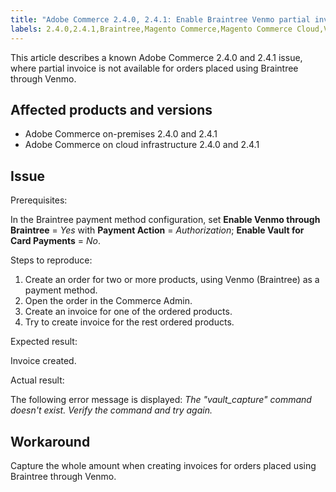 ```yaml
---
title: "Adobe Commerce 2.4.0, 2.4.1: Enable Braintree Venmo partial invoice"
labels: 2.4.0,2.4.1,Braintree,Magento Commerce,Magento Commerce Cloud,Venmo,known issues,orders,partial invoice,Adobe Commerce,on-premises,cloud infrastructure
---
```


This article describes a known Adobe Commerce 2.4.0 and 2.4.1 issue, where partial invoice is not available for orders placed using Braintree through Venmo.

## Affected products and versions

* Adobe Commerce on-premises 2.4.0 and 2.4.1
* Adobe Commerce on cloud infrastructure 2.4.0 and 2.4.1

## Issue

<span class="wysiwyg-underline">Prerequisites:</span>

In the Braintree payment method configuration, set **Enable Venmo through Braintree** = *Yes* with **Payment Action** = *Authorization*; **Enable Vault for Card Payments** = *No*.

<span class="wysiwyg-underline">Steps to reproduce:</span>

1. Create an order for two or more products, using Venmo (Braintree) as a payment method.
1. Open the order in the Commerce Admin.
1. Create an invoice for one of the ordered products.
1. Try to create invoice for the rest ordered products.

<span class="wysiwyg-underline">Expected result:</span>

Invoice created.

<span class="wysiwyg-underline">Actual result:</span>

The following error message is displayed: *The "vault\_capture" command doesn't exist. Verify the command and try again.*

## Workaround

Capture the whole amount when creating invoices for orders placed using Braintree through Venmo.
